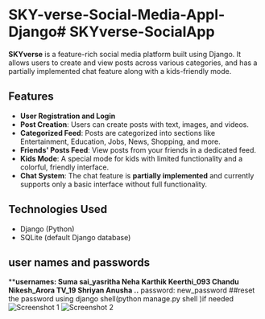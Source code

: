 # SKY-verse-Social-Media-Appl-Django# SKYverse-SocialApp

**SKYverse** is a feature-rich social media platform built using Django. It allows users to create and view posts across various categories, and has a partially implemented chat feature along with a kids-friendly mode.

## Features
- **User Registration and Login**
- **Post Creation**: Users can create posts with text, images, and videos.
- **Categorized Feed**: Posts are categorized into sections like Entertainment, Education, Jobs, News, Shopping, and more.
- **Friends' Posts Feed**: View posts from your friends in a dedicated feed.
- **Kids Mode**: A special mode for kids with limited functionality and a colorful, friendly interface.
- **Chat System**: The chat feature is **partially implemented** and currently supports only a basic interface without full functionality.

## Technologies Used
- Django (Python)
- SQLite (default Django database)
## user names and passwords
****usernames:
Suma
sai_yasritha
Neha
Karthik
Keerthi_093
Chandu
Nikesh_Arora
TV_19
Shriyan
Anusha
..**
password:  new_password
##reset the password using django shell(python manage.py shell
)if needed
![Screenshot 1](screenshots/screenshot1.png)
![Screenshot 2](screenshots/screenshot2.png)
